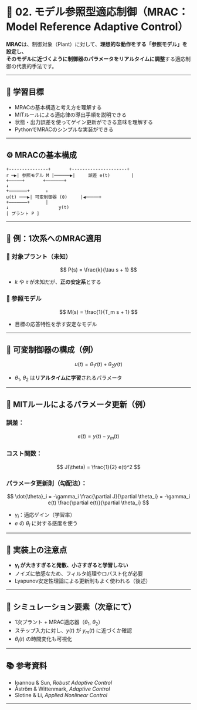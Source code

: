 # 🎯 02. モデル参照型適応制御（MRAC：Model Reference Adaptive Control）

**MRAC**は、制御対象（Plant）に対して、**理想的な動作をする「参照モデル」**を設定し、  
そのモデルに近づくように制御器のパラメータを**リアルタイムに調整**する適応制御の代表的手法です。

---

## 🎯 学習目標

- MRACの基本構造と考え方を理解する  
- MITルールによる適応律の導出手順を説明できる  
- 状態・出力誤差を使ってゲイン更新ができる意味を理解する  
- PythonでMRACのシンプルな実装ができる

---

## ⚙️ MRACの基本構成
```
+---------------+       +---------------------+
r ─▶| 参照モデル M |──────▶|     誤差 e(t)        |
+—————+       +———————+
↓
+—————––+      ↓
u(t) ───▶| 可変制御器 (θ)     |◀─────+
+—————––+      │
↓                   y(t)
[ プラント P ]
```
---

## 📘 例：1次系へのMRAC適用

### 📌 対象プラント（未知）

$$
P(s) = \frac{k}{\tau s + 1}
$$

- $k$ や $\tau$ が未知だが、**正の安定系**とする

### 📌 参照モデル

$$
M(s) = \frac{1}{T_m s + 1}
$$

- 目標の応答特性を示す安定なモデル

---

## 🧠 可変制御器の構成（例）

$$
u(t) = \theta_1 r(t) + \theta_2 y(t)
$$

- $\theta_1$, $\theta_2$ は**リアルタイムに学習**されるパラメータ

---

## 🔁 MITルールによるパラメータ更新（例）

### 誤差：

$$
e(t) = y(t) - y_m(t)
$$

### コスト関数：

$$
J(\theta) = \frac{1}{2} e(t)^2
$$

### パラメータ更新則（勾配法）：

$$
\dot{\theta}_i = -\gamma_i \frac{\partial J}{\partial \theta_i} = -\gamma_i e(t) \frac{\partial e(t)}{\partial \theta_i}
$$

- $\gamma_i$：適応ゲイン（学習率）
- $e$ の $\theta_i$ に対する感度を使う

---

## 📐 実装上の注意点

- **$\gamma_i$ が大きすぎると発散、小さすぎると学習しない**  
- ノイズに敏感なため、フィルタ処理やロバスト化が必要  
- Lyapunov安定性理論による更新則もよく使われる（後述）

---

## 🧪 シミュレーション要素（次章にて）

- 1次プラント + MRAC適応器（$\theta_1$, $\theta_2$）  
- ステップ入力に対し、$y(t)$ が $y_m(t)$ に近づくか確認  
- $\theta_i(t)$ の時間変化も可視化

---

## 📚 参考資料

- Ioannou & Sun, *Robust Adaptive Control*  
- Åström & Wittenmark, *Adaptive Control*  
- Slotine & Li, *Applied Nonlinear Control*

---
